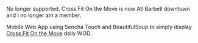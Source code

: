 No longer supported. Cross Fit On the Move is now Atl Barbell downtown and I no longer am a member.

Mobile Web App using Sencha Touch and BeautifulSoup to simply display [Cross Fit On the Move](http://www.crossfitonthemove.com/) daily WOD.
